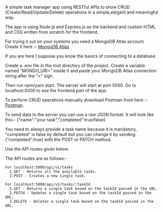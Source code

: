 A simple task manager app using RESTful APIs to show CRUD (Create/Read/Update/Delete) operations in a simple,elegant and meaningful way.

The app is using Node.js and Express.js as the backend and custom HTML and CSS written from scratch for the frontend.

For trying it out on your systems you need a MongoDB Atlas account. Create it here :- [MongoDB Atlas](https://www.google.com/aclk?sa=l&ai=DChcSEwjezdeV4qHxAhVPt5YKHVikCCIYABAAGgJ0bA&ae=2&sig=AOD64_1D_LZ3MnXC7Vj594rYqFyB7sfNKA&q&nis=1&adurl&ved=2ahUKEwimg9CV4qHxAhVS4nMBHf1qCn0Q0Qx6BAgCEAE)

If you are here I suppose you know the basics of connecting to a database.

Create a .env file in the root directory of the project. Create a variable named "MONGO_URI=" inside it and paste your MongoDB Atlas connection string after the "=" sign.

Then run npm/yarn start. The server will start at port 5000. Go to localhost:5000 to see the frontend part of the app.

To perform CRUD operations manually download Postman from here :- [Postman](https://www.postman.com/downloads).

To send data to the server you can use a raw JSON format. It will look like this:- {"name":"your task","completed":true/false}

You need to always provide a task name because it is mandatory, "completed" is false by default but you can change it by sending {"completed":true} with the POST or PATCH method.

Use the API routes given below.

The API routes are as follows:-

    For localhost:5000/api/v1/tasks
      1.GET - Returns all the available tasks.
      2.POST - Creates a new single task.

    For localhost:5000/api/v1/tasks/:taskId
      1.GET - Returns a single task based on the taskId passed in the URL.
      2.PATCH - Updates a single task based on the taskId passed in the URL.
      3.DELETE - Deletes a single task based on the taskId passed in the URL.
